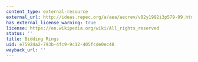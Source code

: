 ```yaml
---
content_type: external-resource
external_url: http://ideas.repec.org/a/aea/aecrev/v82y1992i3p579-99.html
has_external_license_warning: true
license: https://en.wikipedia.org/wiki/All_rights_reserved
status: ''
title: Bidding Rings
uid: e75924a2-793b-4fc9-9c12-405fcde0ec48
wayback_url: ''
---
```


